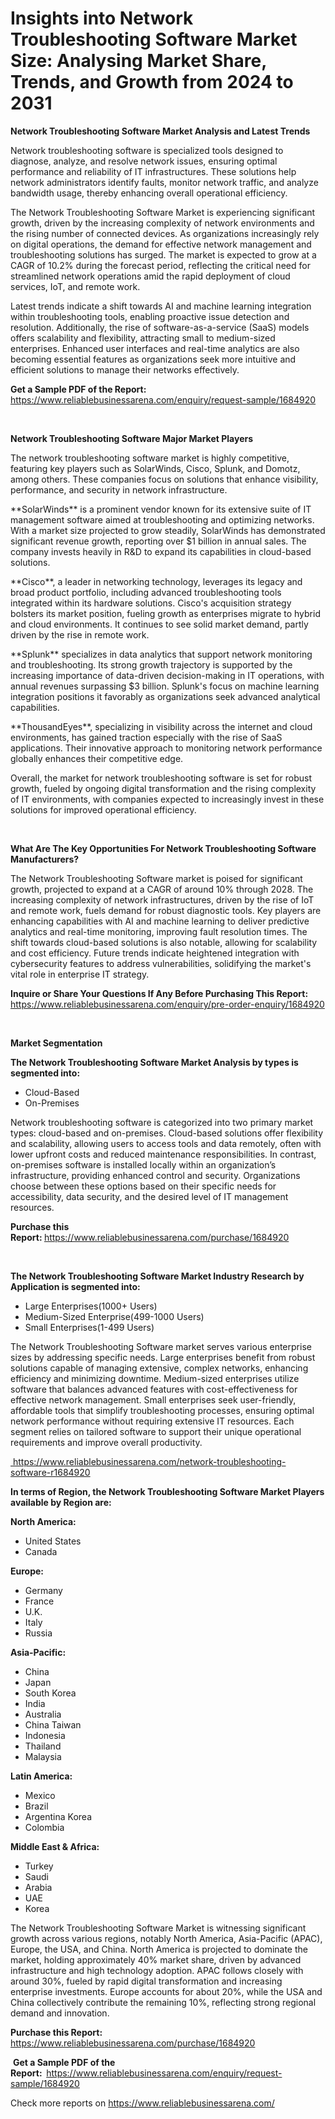 <p><h1>Insights into Network Troubleshooting Software Market Size: Analysing Market Share, Trends, and Growth from 2024 to 2031</h1></p><p><strong>Network Troubleshooting Software Market Analysis and Latest Trends</strong></p>
<p><p>Network troubleshooting software is specialized tools designed to diagnose, analyze, and resolve network issues, ensuring optimal performance and reliability of IT infrastructures. These solutions help network administrators identify faults, monitor network traffic, and analyze bandwidth usage, thereby enhancing overall operational efficiency. </p><p>The Network Troubleshooting Software Market is experiencing significant growth, driven by the increasing complexity of network environments and the rising number of connected devices. As organizations increasingly rely on digital operations, the demand for effective network management and troubleshooting solutions has surged. The market is expected to grow at a CAGR of 10.2% during the forecast period, reflecting the critical need for streamlined network operations amid the rapid deployment of cloud services, IoT, and remote work. </p><p>Latest trends indicate a shift towards AI and machine learning integration within troubleshooting tools, enabling proactive issue detection and resolution. Additionally, the rise of software-as-a-service (SaaS) models offers scalability and flexibility, attracting small to medium-sized enterprises. Enhanced user interfaces and real-time analytics are also becoming essential features as organizations seek more intuitive and efficient solutions to manage their networks effectively.</p></p>
<p><strong>Get a Sample PDF of the Report:&nbsp;</strong> <a href="https://www.reliablebusinessarena.com/enquiry/request-sample/1684920?utm_campaign=1905&utm_medium=2&utm_source=Github&utm_content=ia&utm_term=30122024&utm_id=network-troubleshooting-software">https://www.reliablebusinessarena.com/enquiry/request-sample/1684920</a></p>
<p>&nbsp;</p>
<p><strong>Network Troubleshooting Software Major Market Players</strong></p>
<p><p>The network troubleshooting software market is highly competitive, featuring key players such as SolarWinds, Cisco, Splunk, and Domotz, among others. These companies focus on solutions that enhance visibility, performance, and security in network infrastructure. </p><p>**SolarWinds** is a prominent vendor known for its extensive suite of IT management software aimed at troubleshooting and optimizing networks. With a market size projected to grow steadily, SolarWinds has demonstrated significant revenue growth, reporting over $1 billion in annual sales. The company invests heavily in R&D to expand its capabilities in cloud-based solutions.</p><p>**Cisco**, a leader in networking technology, leverages its legacy and broad product portfolio, including advanced troubleshooting tools integrated within its hardware solutions. Cisco's acquisition strategy bolsters its market position, fueling growth as enterprises migrate to hybrid and cloud environments. It continues to see solid market demand, partly driven by the rise in remote work.</p><p>**Splunk** specializes in data analytics that support network monitoring and troubleshooting. Its strong growth trajectory is supported by the increasing importance of data-driven decision-making in IT operations, with annual revenues surpassing $3 billion. Splunk's focus on machine learning integration positions it favorably as organizations seek advanced analytical capabilities.</p><p>**ThousandEyes**, specializing in visibility across the internet and cloud environments, has gained traction especially with the rise of SaaS applications. Their innovative approach to monitoring network performance globally enhances their competitive edge.</p><p>Overall, the market for network troubleshooting software is set for robust growth, fueled by ongoing digital transformation and the rising complexity of IT environments, with companies expected to increasingly invest in these solutions for improved operational efficiency.</p></p>
<p>&nbsp;</p>
<p><strong>What Are The Key Opportunities For Network Troubleshooting Software Manufacturers?</strong></p>
<p><p>The Network Troubleshooting Software market is poised for significant growth, projected to expand at a CAGR of around 10% through 2028. The increasing complexity of network infrastructures, driven by the rise of IoT and remote work, fuels demand for robust diagnostic tools. Key players are enhancing capabilities with AI and machine learning to deliver predictive analytics and real-time monitoring, improving fault resolution times. The shift towards cloud-based solutions is also notable, allowing for scalability and cost efficiency. Future trends indicate heightened integration with cybersecurity features to address vulnerabilities, solidifying the market's vital role in enterprise IT strategy.</p></p>
<p><strong>Inquire or Share Your Questions If Any Before Purchasing This Report:</strong> <a href="https://www.reliablebusinessarena.com/enquiry/pre-order-enquiry/1684920?utm_campaign=1905&utm_medium=2&utm_source=Github&utm_content=ia&utm_term=30122024&utm_id=network-troubleshooting-software">https://www.reliablebusinessarena.com/enquiry/pre-order-enquiry/1684920</a></p>
<p>&nbsp;</p>
<p><strong>Market Segmentation</strong></p>
<p><strong>The Network Troubleshooting Software Market Analysis by types is segmented into:</strong></p>
<p><ul><li>Cloud-Based</li><li>On-Premises</li></ul></p>
<p><p>Network troubleshooting software is categorized into two primary market types: cloud-based and on-premises. Cloud-based solutions offer flexibility and scalability, allowing users to access tools and data remotely, often with lower upfront costs and reduced maintenance responsibilities. In contrast, on-premises software is installed locally within an organization’s infrastructure, providing enhanced control and security. Organizations choose between these options based on their specific needs for accessibility, data security, and the desired level of IT management resources.</p></p>
<p><strong>Purchase this Report:&nbsp;</strong><a href="https://www.reliablebusinessarena.com/purchase/1684920?utm_campaign=1905&utm_medium=2&utm_source=Github&utm_content=ia&utm_term=30122024&utm_id=network-troubleshooting-software">https://www.reliablebusinessarena.com/purchase/1684920</a></p>
<p>&nbsp;</p>
<p><strong>The Network Troubleshooting Software Market Industry Research by Application is segmented into:</strong></p>
<p><ul><li>Large Enterprises(1000+ Users)</li><li>Medium-Sized Enterprise(499-1000 Users)</li><li>Small Enterprises(1-499 Users)</li></ul></p>
<p><p>The Network Troubleshooting Software market serves various enterprise sizes by addressing specific needs. Large enterprises benefit from robust solutions capable of managing extensive, complex networks, enhancing efficiency and minimizing downtime. Medium-sized enterprises utilize software that balances advanced features with cost-effectiveness for effective network management. Small enterprises seek user-friendly, affordable tools that simplify troubleshooting processes, ensuring optimal network performance without requiring extensive IT resources. Each segment relies on tailored software to support their unique operational requirements and improve overall productivity.</p></p>
<p><a href="https://www.reliablebusinessarena.com/network-troubleshooting-software-r1684920?utm_campaign=1905&utm_medium=2&utm_source=Github&utm_content=ia&utm_term=30122024&utm_id=network-troubleshooting-software">&nbsp;https://www.reliablebusinessarena.com/network-troubleshooting-software-r1684920</a></p>
<p><strong>In terms of Region, the Network Troubleshooting Software Market Players available by Region are:</strong></p>
<p>
    <p> <strong> North America: </strong>
        <ul>
            <li>United States</li>
            <li>Canada</li>
        </ul>
        </p> 
    <p> <strong> Europe: </strong>
        <ul>
            <li>Germany</li>
            <li>France</li>
            <li>U.K.</li>
            <li>Italy</li>
            <li>Russia</li>
        </ul>
        </p> 
    <p> <strong> Asia-Pacific: </strong>
        <ul>
            <li>China</li>
            <li>Japan</li>
            <li>South Korea</li>
            <li>India</li>
            <li>Australia</li>
            <li>China Taiwan</li>
            <li>Indonesia</li>
            <li>Thailand</li>
            <li>Malaysia</li>
        </ul>
        </p> 
    <p> <strong> Latin America: </strong>
        <ul>
            <li>Mexico</li>
            <li>Brazil</li>
            <li>Argentina Korea</li>
            <li>Colombia</li>
        </ul>
        </p> 
    <p> <strong> Middle East & Africa: </strong>
        <ul>
            <li>Turkey</li>
            <li>Saudi</li>
            <li>Arabia</li>
            <li>UAE</li>
            <li>Korea</li>
        </ul>
    </p>
    </p>
<p><p>The Network Troubleshooting Software Market is witnessing significant growth across various regions, notably North America, Asia-Pacific (APAC), Europe, the USA, and China. North America is projected to dominate the market, holding approximately 40% market share, driven by advanced infrastructure and high technology adoption. APAC follows closely with around 30%, fueled by rapid digital transformation and increasing enterprise investments. Europe accounts for about 20%, while the USA and China collectively contribute the remaining 10%, reflecting strong regional demand and innovation.</p></p>
<p><strong>Purchase this Report: </strong><a href="https://www.reliablebusinessarena.com/purchase/1684920?utm_campaign=1905&utm_medium=2&utm_source=Github&utm_content=ia&utm_term=30122024&utm_id=network-troubleshooting-software">https://www.reliablebusinessarena.com/purchase/1684920</a></p>
<p>&nbsp;<strong>Get a Sample PDF of the Report:&nbsp;&nbsp;</strong><a href="https://www.reliablebusinessarena.com/enquiry/request-sample/1684920?utm_campaign=1905&utm_medium=2&utm_source=Github&utm_content=ia&utm_term=30122024&utm_id=network-troubleshooting-software">https://www.reliablebusinessarena.com/enquiry/request-sample/1684920</a></p>
<p><strong></strong></p>
<p>Check more reports on <a href="https://www.reliablebusinessarena.com/?utm_campaign=1905&utm_medium=2&utm_source=Github&utm_content=ia&utm_term=30122024&utm_id=network-troubleshooting-software">https://www.reliablebusinessarena.com/</a></p>